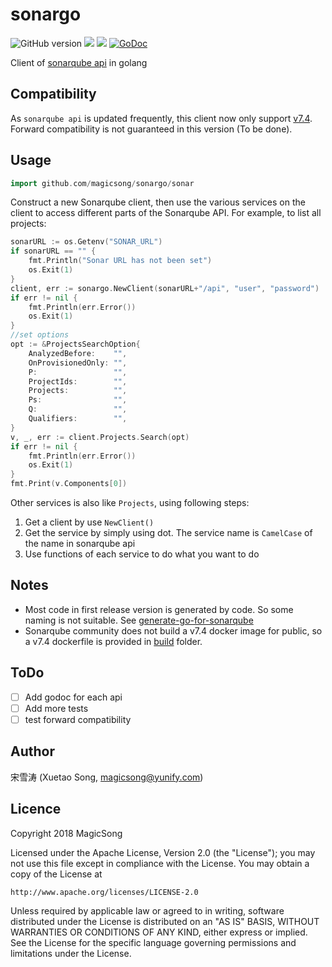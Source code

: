 # sonargo

![GitHub version](https://img.shields.io/badge/version-v0.0.1-brightgreen.svg?logo=appveyor&longCache=true&style=flat)
![](https://sonarcloud.io/api/project_badges/measure?project=magicsong_sonargo&metric=alert_status)  ![](https://goreportcard.com/badge/github.com/magicsong/sonargo)
[![GoDoc](https://godoc.org/github.com/magicsong/sonargo/sonar?status.svg)](https://godoc.org/github.com/magicsong/sonargo/sonar)

Client of [sonarqube api](https://sonarcloud.io/web_api) in golang
## Compatibility
As `sonarqube api` is updated frequently, this client now only support [v7.4](https://www.sonarqube.org/sonarqube-7-4/). Forward compatibility is not  guaranteed in this version (To be done).

## Usage

```go
import github.com/magicsong/sonargo/sonar
```

Construct a new Sonarqube client, then use the various services on the client to access different parts of the Sonarqube API. For example, to list all projects:

```go
sonarURL := os.Getenv("SONAR_URL")
if sonarURL == "" {
    fmt.Println("Sonar URL has not been set")
    os.Exit(1)
}
client, err := sonargo.NewClient(sonarURL+"/api", "user", "password")
if err != nil {
    fmt.Println(err.Error())
    os.Exit(1)
}
//set options
opt := &ProjectsSearchOption{
    AnalyzedBefore:    "",
    OnProvisionedOnly: "",
    P:                 "",
    ProjectIds:        "",
    Projects:          "",
    Ps:                "",
    Q:                 "",
    Qualifiers:        "",
}
v, _, err := client.Projects.Search(opt)
if err != nil {
    fmt.Println(err.Error())
    os.Exit(1)
}
fmt.Print(v.Components[0])
```

Other services is also like `Projects`, using following steps:
1. Get a client  by use `NewClient()`
2. Get the service by simply using dot. The service name is `CamelCase` of the name in sonarqube api
3. Use functions of each service to do what you want to do

## Notes
- Most code in first release version is generated by code. So some naming is not suitable. See [generate-go-for-sonarqube](https://github.com/magicsong/generate-go-for-sonarqube)
- Sonarqube community does not build a v7.4 docker image for public, so a v7.4 dockerfile is provided in [build](https://github.com/magicsong/sonargo/tree/master/build) folder. 

## ToDo
* [ ] Add godoc for each api
* [ ] Add more tests
* [ ] test forward compatibility
## Author

宋雪涛 (Xuetao Song, magicsong@yunify.com)

## Licence
Copyright 2018 MagicSong 

Licensed under the Apache License, Version 2.0 (the "License");
you may not use this file except in compliance with the License.
You may obtain a copy of the License at

    http://www.apache.org/licenses/LICENSE-2.0

Unless required by applicable law or agreed to in writing, software
distributed under the License is distributed on an "AS IS" BASIS,
WITHOUT WARRANTIES OR CONDITIONS OF ANY KIND, either express or implied.
See the License for the specific language governing permissions and
limitations under the License.